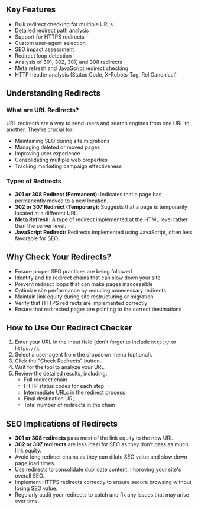 ## Key Features

- Bulk redirect checking for multiple URLs
- Detailed redirect path analysis
- Support for HTTPS redirects
- Custom user-agent selection
- SEO impact assessment
- Redirect loop detection
- Analysis of 301, 302, 307, and 308 redirects
- Meta refresh and JavaScript redirect checking
- HTTP header analysis (Status Code, X-Robots-Tag, Rel Canonical)

## Understanding Redirects

### What are URL Redirects?

URL redirects are a way to send users and search engines from one URL to another. They're crucial for:

- Maintaining SEO during site migrations
- Managing deleted or moved pages
- Improving user experience
- Consolidating multiple web properties
- Tracking marketing campaign effectiveness

### Types of Redirects

- **301 or 308 Redirect (Permanent):** Indicates that a page has permanently moved to a new location.
- **302 or 307 Redirect (Temporary):** Suggests that a page is temporarily located at a different URL.
- **Meta Refresh:** A type of redirect implemented at the HTML level rather than the server level.
- **JavaScript Redirect:** Redirects implemented using JavaScript, often less favorable for SEO.

## Why Check Your Redirects?

- Ensure proper SEO practices are being followed
- Identify and fix redirect chains that can slow down your site
- Prevent redirect loops that can make pages inaccessible
- Optimize site performance by reducing unnecessary redirects
- Maintain link equity during site restructuring or migration
- Verify that HTTPS redirects are implemented correctly
- Ensure that redirected pages are pointing to the correct destinations

## How to Use Our Redirect Checker

1. Enter your URL in the input field (don't forget to include `http://` or `https://`).
2. Select a user-agent from the dropdown menu (optional).
3. Click the "Check Redirects" button.
4. Wait for the tool to analyze your URL.
5. Review the detailed results, including:
   - Full redirect chain
   - HTTP status codes for each step
   - Intermediate URLs in the redirect process
   - Final destination URL
   - Total number of redirects in the chain

## SEO Implications of Redirects

- **301 or 308 redirects** pass most of the link equity to the new URL.
- **302 or 307 redirects** are less ideal for SEO as they don't pass as much link equity.
- Avoid long redirect chains as they can dilute SEO value and slow down page load times.
- Use redirects to consolidate duplicate content, improving your site's overall SEO.
- Implement HTTPS redirects correctly to ensure secure browsing without losing SEO value.
- Regularly audit your redirects to catch and fix any issues that may arise over time.
